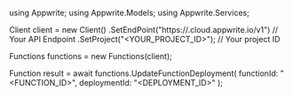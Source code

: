 using Appwrite;
using Appwrite.Models;
using Appwrite.Services;

Client client = new Client()
    .SetEndPoint("https://<REGION>.cloud.appwrite.io/v1") // Your API Endpoint
    .SetProject("<YOUR_PROJECT_ID>"); // Your project ID

Functions functions = new Functions(client);

Function result = await functions.UpdateFunctionDeployment(
    functionId: "<FUNCTION_ID>",
    deploymentId: "<DEPLOYMENT_ID>"
);